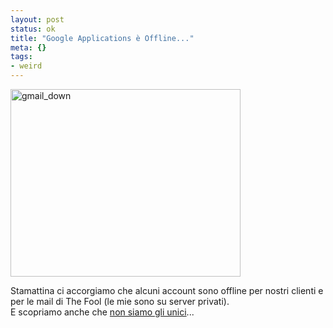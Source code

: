 ```yaml
--- 
layout: post
status: ok
title: "Google Applications è Offline..."
meta: {}
tags: 
- weird
---
```

<img src="http://www.lastknight.com/download//2009/05/gmail_down-368x300.jpg" alt="gmail_down" title="gmail_down" width="368" height="300" class="aligncenter size-medium wp-image-1484" />  
  
Stamattina ci accorgiamo che alcuni account sono offline per nostri clienti e per le mail di The Fool (le mie sono su server privati).  
E scopriamo anche che [non siamo gli unici](http://groups.google.com/group/google-mail-problem-solving-uk/browse_thread/thread/f254bfd06d021ad1)...  
  
 
